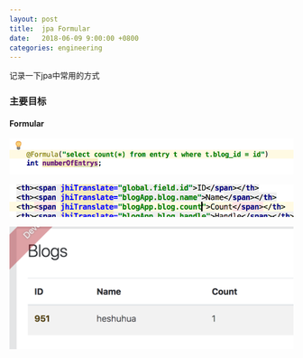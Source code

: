 ```yaml
---
layout: post
title:  jpa Formular
date:   2018-06-09 9:00:00 +0800
categories: engineering
---
```

记录一下jpa中常用的方式
### 主要目标


#### Formular
![JPA](/assets/images/backend.png "后端")

![FrontEnd](/assets/images/frontend.png "前端")

![result](/assets/images/result.png "结果")
